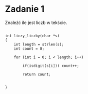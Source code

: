 # Zadanie 1
 Znaleźć ile jest liczb w tekście.


```

int liczy_liczby(char *s)
{
    int length = strlen(s);
    int count = 0;
    
    for (int i = 0; i < length; i++)
    
        if(isdigit(s[i])) count++;
        
        return count;
        
    
}
```
